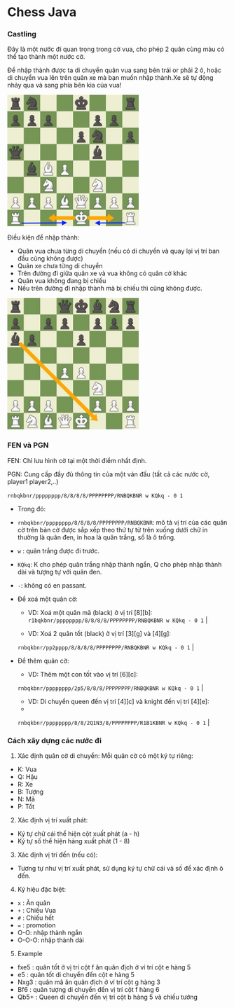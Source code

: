 # Chess Java

### Castling
Đây là một nước đi quan trọng trong cờ vua, cho phép 2 quân cùng màu có thể tạo thành một nước cờ.

Để nhập thành được ta di chuyển quân vua sang bên trái or phải 2 ô, hoặc di chuyển vua lên trên quân xe mà bạn muốn nhập thành.Xe sẽ tự động nhảy qua và sang phía bên kia của vua!

<img src="resources/readme/castling.png" alt="castling" width="300">

Điều kiện để nhập thành:
- Quân vua chưa từng di chuyển (nếu có di chuyển và quay lại vị trí ban đầu cũng không được)
- Quân xe chưa từng di chuyển
- Trên đường đi giữa quân xe và vua không có quân cờ khác
- Quân vua không đang bị chiếu
- Nếu trên đường đi nhập thành mà bị chiếu thì cũng không được.
<img src="resources/readme/case_castling.jpeg" alt="white not castling through the bishop" width="300">

### FEN và PGN
FEN: Chỉ lưu hình cờ tại một thời điểm nhất định.

PGN: Cung cấp đầy đủ thông tin của một ván đấu (tất cả các nước cờ, player1 player2,..)

```rnbqkbnr/pppppppp/8/8/8/8/PPPPPPPP/RNBQKBNR w KQkq - 0 1```
- Trong đó: 
- ```rnbqkbnr/pppppppp/8/8/8/8/PPPPPPPP/RNBQKBNR```: mô tả vị trí của các quân cờ trên bàn cờ được sắp xếp theo thứ tự từ trên xuống dưới chữ in thường là quân đen, in hoa là quân trắng, số là ô trống.
- ```w``` : quân trắng được đi trước.

- ```KQkq```: K cho phép quân trắng nhập thành ngắn, Q cho phép nhập thành dài và tượng tự với quân đen.
- ```-```: không có en passant.
- Để xoá một quân cờ: 
    - VD: Xoá một quân mã (black) ở vị trí [8][b]:    
    ```r1bqkbnr/pppppppp/8/8/8/8/PPPPPPPP/RNBQKBNR w KQkq - 0 1``` | <img src="resources/readme/delete_knight_fen.png" alt="" width="300">
    
    - VD: Xoá 2 quân tốt (black) ở vị trí [3][g] và [4][g]:
  
    ```rnbqkbnr/pp2pppp/8/8/8/8/PPPPPPPP/RNBQKBNR w KQkq - 0 1``` | <img src="resources/readme/delete_2_pawn_fen.png" alt="" width="300">
- Để thêm quân cờ:
    - VD: Thêm một con tốt vào vị trí [6][c]:
  
    ```rnbqkbnr/pppppppp/2p5/8/8/8/PPPPPPPP/RNBQKBNR w KQkq - 0 1``` | <img src="resources/readme/add_pawn_fen.png" alt="" width="300">
    - VD: Di chuyển queen đến vị trí [4][c] và knight đến vị trí [4][e]:
    - 
    ```rnbqkbnr/pppppppp/8/8/2Q1N3/8/PPPPPPPP/R1B1KBNR w KQkq - 0 1``` | <img src="resources/readme/move_queen_and_knight.png" alt="" width="300">

### Cách xây dựng các nước đi

1. Xác định quân cờ di chuyển:
Mỗi quân cờ có một ký tự riêng:
- K: Vua
- Q: Hậu
- R: Xe
- B: Tượng
- N: Mã
- P: Tốt
2. Xác định vị trí xuất phát:
- Ký tự chữ cái thể hiện cột xuất phát (a - h)
- Ký tự số thể hiện hàng xuất phát (1 - 8)
3. Xác định vị trí đến (nếu có):
- Tương tự như vị trí xuất phát, sử dụng ký tự chữ cái và số để xác định ô đến.
4. Ký hiệu đặc biệt:
- ```x``` : Ăn quân
- ```+``` : Chiếu Vua
- ```#``` : Chiếu hết
- ```=``` : promotion
- O-O: nhập thành ngắn
- O-O-O: nhập thành dài
5. Example
- fxe5 : quân tốt ở vị trí cột f ăn quân địch ở ví trí cột e hàng 5
- e5 : quân tốt di chuyển đến cột e hàng 5
- Nxg3 : quân mã ăn quân địch ở ví trí cột g hàng 3
- Bf6 : quân tượng di chuyển đến vị trí cột f hàng 6
- Qb5+ : Queen di chuyển đến vị trí cột b hàng 5 và chiếu tướng
